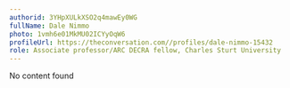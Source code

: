 ```yaml
---
authorid: 3YHpXULkXSO2q4mawEy0WG
fullName: Dale Nimmo
photo: 1vmh6e01MkMU02ICYyOqW6
profileUrl: https://theconversation.com//profiles/dale-nimmo-15432
role: Associate professor/ARC DECRA fellow, Charles Sturt University
---
```

No content found